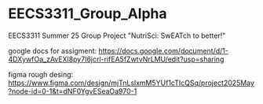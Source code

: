 # EECS3311_Group_Alpha
EECS3311 Summer 25 Group Project "NutriSci: SwEATch to better!"


google docs for assigment:
https://docs.google.com/document/d/1-4DXywfOa_zAvEXl8py7I6jcrl-rifEA5fZwtvNrLMU/edit?usp=sharing


figma rough desing:
https://www.figma.com/design/mjTnLslxmM5YUf1cTIcQSq/project2025May?node-id=0-1&t=dNF0YgvESeaOa970-1

